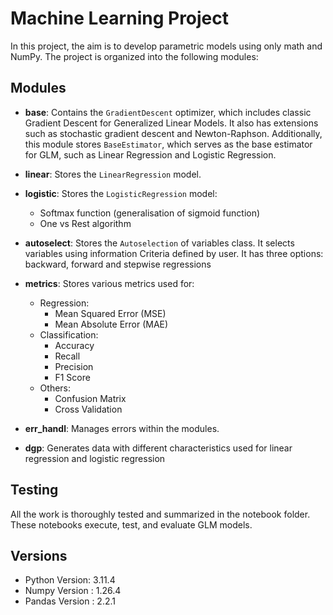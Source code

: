 # Machine Learning Project

In this project, the aim is to develop parametric models using only math and NumPy. The project is organized into the following modules:


    

## Modules

- **base**: Contains the `GradientDescent` optimizer, which includes classic Gradient Descent for Generalized Linear Models. It also has extensions such as stochastic gradient descent and Newton-Raphson. Additionally, this module stores `BaseEstimator`, which serves as the base estimator for GLM, such as Linear Regression and Logistic Regression.

- **linear**: Stores the `LinearRegression` model.  

- **logistic**: Stores the `LogisticRegression` model:
  - Softmax function (generalisation of sigmoid function)
  - One vs Rest algorithm

- **autoselect**: Stores the `Autoselection` of variables class. It selects variables using information Criteria defined by user. It has three options: backward, forward and stepwise regressions

- **metrics**: Stores various metrics used for:

  - Regression:
    - Mean Squared Error (MSE)
    - Mean Absolute Error (MAE)
  - Classification:
    - Accuracy
    - Recall
    - Precision
    - F1 Score
  - Others:
    - Confusion Matrix
    - Cross Validation

- **err_handl**: Manages errors within the modules.

- **dgp**: Generates data with different characteristics used for linear regression and logistic regression



## Testing

All the work is thoroughly tested and summarized in the notebook folder. These notebooks execute, test, and evaluate GLM models.





## Versions

- Python Version: 3.11.4
- Numpy Version : 1.26.4
- Pandas Version : 2.2.1
